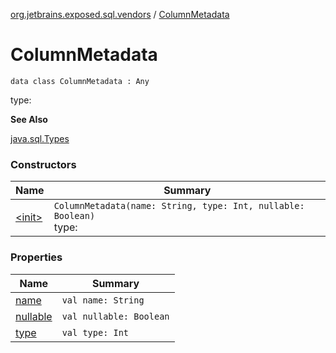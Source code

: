 [org.jetbrains.exposed.sql.vendors](../index.md) / [ColumnMetadata](.)

# ColumnMetadata

`data class ColumnMetadata : Any`

type:

**See Also**

[java.sql.Types](http://docs.oracle.com/javase/6/docs/api/java/sql/Types.html)

### Constructors

| Name | Summary |
|---|---|
| [&lt;init&gt;](-init-.md) | `ColumnMetadata(name: String, type: Int, nullable: Boolean)`<br>type: |

### Properties

| Name | Summary |
|---|---|
| [name](name.md) | `val name: String` |
| [nullable](nullable.md) | `val nullable: Boolean` |
| [type](type.md) | `val type: Int` |

